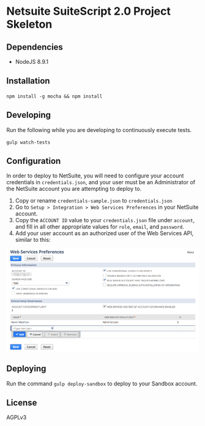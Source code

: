 Netsuite SuiteScript 2.0 Project Skeleton
==

Dependencies
--
* NodeJS 8.9.1

Installation
--
`npm install -g mocha && npm install`

Developing
--
Run the following while you are developing to continuously execute tests.

  `gulp watch-tests`

Configuration
--
In order to deploy to NetSuite, you will need to configure your account
credentials in `credentials.json`, and your user must be an Administrator of
the NetSuite account you are attempting to deploy to.

1. Copy or rename `credentials-sample.json` to `credentials.json`
2. Go to `Setup > Integration > Web Services Preferences` in your NetSuite account.
3. Copy the `ACCOUNT ID` value to your `credentials.json` file under `account`,
  and fill in all other appropriate values for `role`, `email`, and `password`.
4. Add your user account as an authorized user of the Web Services API, similar to this:

  ![Web Services Configuration](doc/web_services_config_example.png)

Deploying
--
Run the command `gulp deploy-sandbox` to deploy to your Sandbox account.

License
--
AGPLv3
